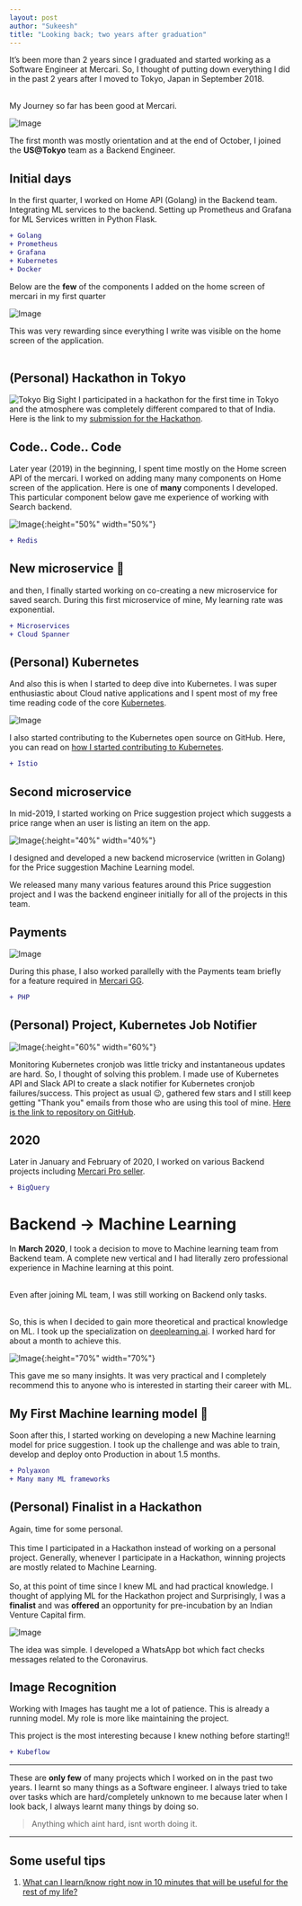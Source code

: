 ```yaml
---
layout: post
author: "Sukeesh"
title: "Looking back; two years after graduation"
---
```



It’s been more than 2 years since I graduated and started working as a Software Engineer at Mercari. So, I thought of putting down everything I did in the past 2 years after I moved to Tokyo, Japan in September 2018.

<br>
My Journey so far has been good at Mercari.

![Image](../assets/images/aug2020/mori.png)

The first month was mostly orientation and at the end of October, I joined the <b>US@Tokyo</b> team as a Backend Engineer.


## Initial days

In the first quarter, I worked on Home API (Golang) in the Backend team. Integrating ML services to the backend. Setting up Prometheus and Grafana for ML Services written in Python Flask.

```diff
+ Golang
+ Prometheus
+ Grafana
+ Kubernetes
+ Docker
```

Below are the <b>few</b> of the components I added on the home screen of mercari in my first quarter<br>

![Image](../assets/images/aug2020/octdec18.png)

This was very rewarding since everything I write was visible on the home screen of the application.
<br><br>

## (Personal) Hackathon in Tokyo

![Tokyo Big Sight](https://upload.wikimedia.org/wikipedia/commons/b/b9/Tokyo_Big_Sight_at_Night.jpg)
I participated in a hackathon for the first time in Tokyo and the atmosphere was completely different compared to that of India. Here is the link to my [submission for the Hackathon](https://devpost.com/software/smart-offline-ads).


## Code.. Code.. Code
<p>Later year (2019) in the beginning, I spent time mostly on the Home screen API of the mercari. I worked on adding many many components on Home screen of the application. Here is one of <b>many</b> components I developed. This particular component below gave me experience of working with Search backend.</p>

![Image](../assets/images/aug2020/janjun18.png){:height="50%" width="50%"}

```diff
+ Redis
```

## New microservice :tada:

and then, I finally started working on co-creating a new microservice for saved search. During this first microservice of mine, My learning rate was exponential.


```diff
+ Microservices
+ Cloud Spanner
```

## (Personal) Kubernetes

And also this is when I started to deep dive into Kubernetes. I was super enthusiastic about Cloud native applications and I spent most of my free time reading code of the core [Kubernetes](https://github.com/kubernetes/kubernetes/).

![Image](../assets/images/aug2020/kubernetes.png)

I also started contributing to the Kubernetes open source on GitHub. Here, you can read on [how I started contributing to Kubernetes](https://sukeesh.com/blog/2019-08-01/started-kubernetes).

```diff
+ Istio
```

## Second microservice

In mid-2019, I started working on Price suggestion project which suggests a price range when an user is listing an item on the app.

![Image](../assets/images/aug2020/ps.png){:height="40%" width="40%"}

I designed and developed a new backend microservice (written in Golang) for the Price suggestion Machine Learning model.

<!-- ![SOE](https://upload.wikimedia.org/wikipedia/commons/b/b9/Sieve_of_Eratosthenes_animation.gif) -->

We released many many various features around this Price suggestion project and I was the backend engineer initially for all of the projects in this team.

## Payments

![Image](../assets/images/aug2020/enoshima.png)

During this phase, I also worked parallelly with the Payments team briefly for a feature required in [Mercari GG](https://www.mercari.com/us/digital/).

```diff
+ PHP
```

## (Personal) Project, Kubernetes Job Notifier

![Image](../assets/images/aug2020/k8sjob.png){:height="60%" width="60%"}

Monitoring Kubernetes cronjob was little tricky and instantaneous updates are hard. So, I thought of solving this problem. I made use of Kubernetes API and Slack API to create a slack notifier for Kubernetes cronjob failures/success. This project as usual :wink:, gathered few stars and I still keep getting "Thank you" emails from those who are using this tool of mine. [Here is the link to repository on GitHub](https://github.com/sukeesh/k8s-job-notify).

## 2020

Later in January and February of 2020, I worked on various Backend projects including [Mercari Pro seller](https://www.mercari.com/us/become-a-pro-seller/).

```diff
+ BigQuery
```

# Backend -> Machine Learning

In <b>March 2020</b>, I took a decision to move to Machine learning team from Backend team. A complete new vertical and I had literally zero professional experience in Machine learning at this point.

<br>Even after joining ML team, I was still working on Backend only tasks.

<br>So, this is when I decided to gain more theoretical and practical knowledge on ML. I took up the specialization on [deeplearning.ai](deeplearning.ai). I worked hard for about a month to achieve this.

![Image](../assets/images/aug2020/dlcert.png){:height="70%" width="70%"}

This gave me so many insights. It was very practical and I completely recommend this to anyone who is interested in starting their career with ML. <br>

## My First Machine learning model :rocket:

Soon after this, I started working on developing a new Machine learning model for price suggestion. I took up the challenge and was able to train, develop and deploy onto Production in about 1.5 months.

<!-- ![Image](../assets/images/may2020/go_cpp.png) -->
```diff
+ Polyaxon
+ Many many ML frameworks
```

## (Personal) Finalist in a Hackathon

Again, time for some personal. <br><br>
This time I participated in a Hackathon instead of working on a personal project. Generally, whenever I participate in a Hackathon, winning projects are mostly related to Machine Learning. <br><br>
So, at this point of time since I knew ML and had practical knowledge. I thought of applying ML for the Hackathon project and Surprisingly, I was a <b>finalist</b> and was <b>offered</b> an opportunity for pre-incubation by an Indian Venture Capital firm.

![Image](../assets/images/aug2020/hackathon.png)

The idea was simple. I developed a WhatsApp bot which fact checks messages related to the Coronavirus.


## Image Recognition

Working with Images has taught me a lot of patience. This is already a running model. My role is more like maintaining the project. <br>

This project is the most interesting because I knew nothing before starting!!

```diff
+ Kubeflow
```

-------


These are **only few** of many projects which I worked on in the past two years. I learnt so many things as a Software engineer. I always tried to take over tasks which are hard/completely unknown to me because later when I look back, I always learnt many things by doing so. 

> Anything which aint hard, isnt worth doing it.

------

## Some useful tips

1. [What can I learn/know right now in 10 minutes that will be useful for the rest of my life?](https://qr.ae/TUtVDd)

